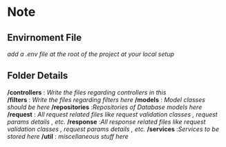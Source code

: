 # Note

## Envirnoment File

*add a .env file at the root of the project at your local setup*

## Folder Details

**/controllers** : *Write the files regarding controllers in this* <br>
**/filters** : *Write the files regarding filters here*
**/models** : *Model classes should be here*
**/repositories** :*Repositories of Database models here*
**/request** : *All request related files like request validation classes , request params details , etc.*
**/response** :*All response related files like request validation classes , request params details , etc.*
**/services** :*Services to be stored here*
**/util** : *miscellaneous stuff here*
